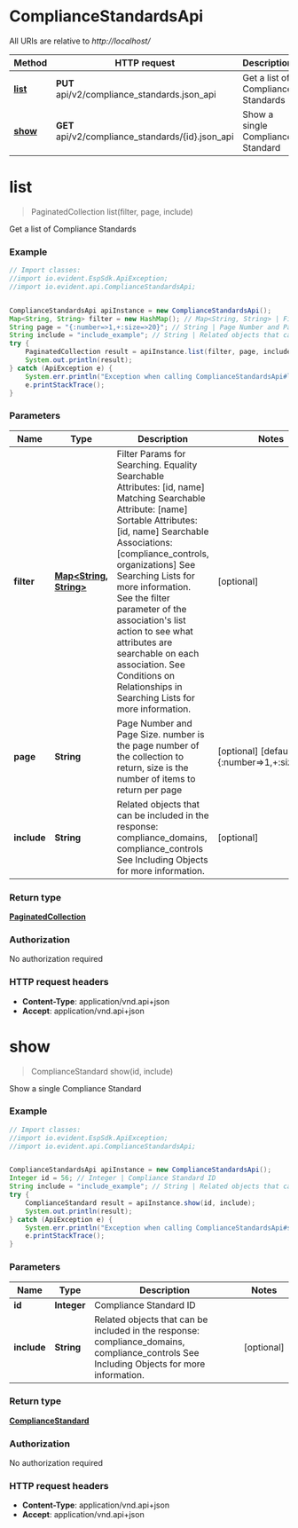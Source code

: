 # ComplianceStandardsApi

All URIs are relative to *http://localhost/*

Method | HTTP request | Description
------------- | ------------- | -------------
[**list**](ComplianceStandardsApi.md#list) | **PUT** api/v2/compliance_standards.json_api | Get a list of Compliance Standards
[**show**](ComplianceStandardsApi.md#show) | **GET** api/v2/compliance_standards/{id}.json_api | Show a single Compliance Standard


<a name="list"></a>
# **list**
> PaginatedCollection list(filter, page, include)

Get a list of Compliance Standards



### Example
```java
// Import classes:
//import io.evident.EspSdk.ApiException;
//import io.evident.api.ComplianceStandardsApi;


ComplianceStandardsApi apiInstance = new ComplianceStandardsApi();
Map<String, String> filter = new HashMap(); // Map<String, String> | Filter Params for Searching.  Equality Searchable Attributes: [id, name] Matching Searchable Attribute: [name]  Sortable Attributes: [id, name] Searchable Associations: [compliance_controls, organizations] See Searching Lists for more information. See the filter parameter of the association's list action to see what attributes are searchable on each association. See Conditions on Relationships in Searching Lists for more information.
String page = "{:number=>1,+:size=>20}"; // String | Page Number and Page Size.  number is the page number of the collection to return, size is the number of items to return per page
String include = "include_example"; // String | Related objects that can be included in the response:  compliance_domains, compliance_controls See Including Objects for more information.
try {
    PaginatedCollection result = apiInstance.list(filter, page, include);
    System.out.println(result);
} catch (ApiException e) {
    System.err.println("Exception when calling ComplianceStandardsApi#list");
    e.printStackTrace();
}
```

### Parameters

Name | Type | Description  | Notes
------------- | ------------- | ------------- | -------------
 **filter** | [**Map&lt;String, String&gt;**](String.md)| Filter Params for Searching.  Equality Searchable Attributes: [id, name] Matching Searchable Attribute: [name]  Sortable Attributes: [id, name] Searchable Associations: [compliance_controls, organizations] See Searching Lists for more information. See the filter parameter of the association&#39;s list action to see what attributes are searchable on each association. See Conditions on Relationships in Searching Lists for more information. | [optional]
 **page** | **String**| Page Number and Page Size.  number is the page number of the collection to return, size is the number of items to return per page | [optional] [default to {:number&#x3D;&gt;1,+:size&#x3D;&gt;20}]
 **include** | **String**| Related objects that can be included in the response:  compliance_domains, compliance_controls See Including Objects for more information. | [optional]

### Return type

[**PaginatedCollection**](PaginatedCollection.md)

### Authorization

No authorization required

### HTTP request headers

 - **Content-Type**: application/vnd.api+json
 - **Accept**: application/vnd.api+json

<a name="show"></a>
# **show**
> ComplianceStandard show(id, include)

Show a single Compliance Standard



### Example
```java
// Import classes:
//import io.evident.EspSdk.ApiException;
//import io.evident.api.ComplianceStandardsApi;


ComplianceStandardsApi apiInstance = new ComplianceStandardsApi();
Integer id = 56; // Integer | Compliance Standard ID
String include = "include_example"; // String | Related objects that can be included in the response:  compliance_domains, compliance_controls See Including Objects for more information.
try {
    ComplianceStandard result = apiInstance.show(id, include);
    System.out.println(result);
} catch (ApiException e) {
    System.err.println("Exception when calling ComplianceStandardsApi#show");
    e.printStackTrace();
}
```

### Parameters

Name | Type | Description  | Notes
------------- | ------------- | ------------- | -------------
 **id** | **Integer**| Compliance Standard ID |
 **include** | **String**| Related objects that can be included in the response:  compliance_domains, compliance_controls See Including Objects for more information. | [optional]

### Return type

[**ComplianceStandard**](ComplianceStandard.md)

### Authorization

No authorization required

### HTTP request headers

 - **Content-Type**: application/vnd.api+json
 - **Accept**: application/vnd.api+json

